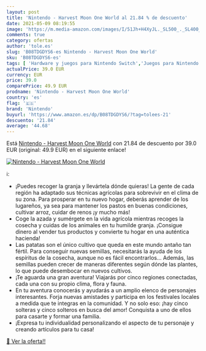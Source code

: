 ```yaml
---
layout: post
title: 'Nintendo - Harvest Moon One World al 21.84 % de descuento'
date: 2021-05-09 08:19:55
image: 'https://m.media-amazon.com/images/I/51Jh+H4XyJL._SL500_._SL400_.jpg'
comments: true
category: ofertas
author: 'tole.es'
slug: 'B08TDGDYS6-es Nintendo - Harvest Moon One World'
sku: 'B08TDGDYS6-es'
tags: [ 'Hardware y juegos para Nintendo Switch','Juegos para Nintendo Switch','Videojuegos','nintendo', ]
actualPrice: 39.0 EUR
currency: EUR
price: 39.0
comparePrice: 49.9 EUR
prodname: 'Nintendo - Harvest Moon One World'
country: 'es'
flag: '🇪🇸'
brand: 'Nintendo'
buyurl: 'https://www.amazon.es/dp/B08TDGDYS6/?tag=tolees-21'
descuento: '21.84'
average: '44.68'
---
```


Está [Nintendo - Harvest Moon One World](https://www.amazon.es/dp/B08TDGDYS6/?tag=tolees-21) con 21.84 de descuento por 39.0 EUR (original: 49.9 EUR) en el siguiente enlace!

[![Nintendo - Harvest Moon One World](https://m.media-amazon.com/images/I/51Jh+H4XyJL._SL500_._SL400_.jpg)](https://www.amazon.es/dp/B08TDGDYS6/?tag=tolees-21)

ℹ️:

- ¡Puedes recoger la granja y llevártela dónde quieras! La gente de cada región ha adaptado sus técnicas agrícolas para sobrevivir en el clima de su zona. Para prosperar en tu nuevo hogar, deberás aprender de los lugareños, ya sea para mantener los pastos en buenas condiciones, cultivar arroz, cuidar de renos ¡y mucho más!
- Coge la azada y sumérgete en la vida agrícola mientras recoges la cosecha y cuidas de los animales en tu humilde granja. ¡Consigue dinero al vender tus productos y convierte tu hogar en una auténtica hacienda!
- Las patatas son el único cultivo que queda en este mundo antaño tan fértil. Para conseguir nuevas semillas, necesitarás la ayuda de los espíritus de la cosecha, aunque no es fácil encontrarlos… Además, las semillas pueden crecer de maneras diferentes según dónde las plantes, lo que puede desembocar en nuevos cultivos.
- ¡Te aguarda una gran aventura! Viajarás por cinco regiones conectadas, cada una con su propio clima, flora y fauna.
- En tu aventura conocerás y ayudarás a un amplio elenco de personajes interesantes. Forja nuevas amistades y participa en los festivales locales a medida que te integras en la comunidad. Y no solo eso: ¡hay cinco solteras y cinco solteros en busca del amor! Conquista a uno de ellos para casarte y formar una familia.
- ¡Expresa tu individualidad personalizando el aspecto de tu personaje y creando artículos para tu casa!

[🛒 Ver la oferta!!](https://www.amazon.es/dp/B08TDGDYS6/?tag=tolees-21)

